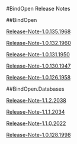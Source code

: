 ﻿#BindOpen Release Notes

##BindOpen

[Release-Note-1.0.135.1968](release/bindopen/Release-Note-1.0.135.1968.html)

[Release-Note-1.0.132.1960](release/bindopen/Release-Note-1.0.132.1960.html)

[Release-Note-1.0.131.1950](release/bindopen/Release-Note-1.0.131.1950.html)

[Release-Note-1.0.130.1947](release/bindopen/Release-Note-1.0.130.1947.html)

[Release-Note-1.0.126.1958](release/bindopen/Release-Note-1.0.126.1958.html)


##BindOpen.Databases

[Release-Note-1.1.2.2038](release/bindopen.databases/Release-Note-1.1.2.2038.html)

[Release-Note-1.1.1.2034](release/bindopen.databases/Release-Note-1.1.1.2034.html)

[Release-Note-1.1.0.2022](release/bindopen.databases/Release-Note-1.1.0.2022.html)

[Release-Note-1.0.128.1998](release/bindopen.databases/Release-Note-1.0.128.1998.html)



